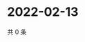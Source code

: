 # 2022-02-13

共 0 条

<!-- BEGIN WEIBO -->
<!-- 最后更新时间 Sun Feb 13 2022 10:27:07 GMT+0800 (China Standard Time) -->

<!-- END WEIBO -->
